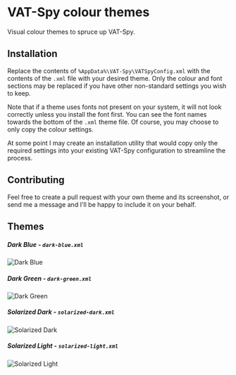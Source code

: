 # VAT-Spy colour themes

Visual colour themes to spruce up VAT-Spy.

## Installation

Replace the contents of `%AppData%\VAT-Spy\VATSpyConfig.xml` with the contents of the `.xml` file with your desired theme. Only the colour and font sections may be replaced if you have other non-standard settings you wish to keep.

Note that if a theme uses fonts not present on your system, it will not look correctly unless you install the font first. You can see the font names towards the bottom of the `.xml` theme file. Of course, you may choose to only copy the colour settings.

At some point I may create an installation utility that would copy only the required settings into your existing VAT-Spy configuration to streamline the process.

## Contributing

Feel free to create a pull request with your own theme and its screenshot, or send me a message and I'll be happy to include it on your behalf.

## Themes

##### Dark Blue - `dark-blue.xml`
![Dark Blue](https://raw.github.com/mwgg/vatspy-themes/main/screenshots/dark-blue.png)

##### Dark Green - `dark-green.xml`
![Dark Green](https://raw.github.com/mwgg/vatspy-themes/main/screenshots/dark-green.png)

##### Solarized Dark - `solarized-dark.xml`
![Solarized Dark](https://raw.github.com/mwgg/vatspy-themes/main/screenshots/solarized-dark.png)

##### Solarized Light - `solarized-light.xml`
![Solarized Light](https://raw.github.com/mwgg/vatspy-themes/main/screenshots/solarized-light.png)
